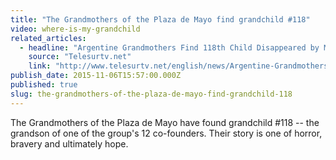 ```yaml
---
title: "The Grandmothers of the Plaza de Mayo find grandchild #118"
video: where-is-my-grandchild
related_articles:
  - headline: "Argentine Grandmothers Find 118th Child Disappeared by Military"
    source: "Telesurtv.net"
    link: "http://www.telesurtv.net/english/news/Argentine-Grandmothers-Find-118th-Child-Disappeared-by-Military-20151105-0049.html"
publish_date: 2015-11-06T15:57:00.000Z
published: true
slug: the-grandmothers-of-the-plaza-de-mayo-find-grandchild-118
---
```

The Grandmothers of the Plaza de Mayo have found grandchild #118 -- the grandson of one of the group's 12 co-founders. Their story is one of horror, bravery and ultimately hope.

